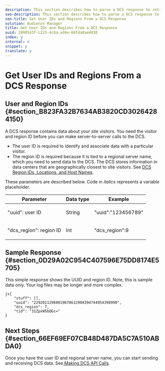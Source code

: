 ```yaml
---
description: This section describes how to parse a DCS response to retrieve the visitor and region IDs required to make real-time calls to the DCS.
seo-description: This section describes how to parse a DCS response to retrieve the visitor and region IDs required to make real-time calls to the DCS.
seo-title: Get User IDs and Regions From a DCS Response
solution: Audience Manager
title: Get User IDs and Regions From a DCS Response
uuid: 2090543f-c225-4c8a-ad4e-66fda0aed438
index: y
internal: n
snippet: y
translate: y
---
```


# Get User IDs and Regions From a DCS Response


## User and Region IDs {#section_B823FA32B7634AB3820CD30264284150}

A DCS response contains data about your site visitors. You need the visitor and region ID before you can make server-to-server calls to the DCS. 


* The user ID is required to identify and associate data with a particular visitor.
* The region ID is required because it is tied to a regional server name, which you need to send data to the DCS. The DCS stores information in data centers that are geographically closest to site visitors. See [ DCS Region IDs, Locations, and Host Names](../../../c_api/dcs-intro/dcs-api-reference/dcs-regions.md#concept_01C1E017A6694D1EAF9BF65BFFA54091).


These parameters are described below. Code in *italics* represents a variable placeholder. 



<table id="table_822C02D5978348DCB7153001882D397C"> 
 <thead> 
  <tr> 
   <th colname="col1" class="entry"> Parameter </th> 
   <th colname="col2" class="entry"> Data type </th> 
   <th colname="col3" class="entry"> Example </th> 
  </tr> 
 </thead>
 <tbody> 
  <tr> 
   <td colname="col1"> <p><span class="codeph">"uuid":<span class="varname"> user ID</span></span> </p> </td> 
   <td colname="col2"> <p>String </p> </td> 
   <td colname="col3"> <p> <span class="codeph"> "uuid":"123456789"</span> </p> </td> 
  </tr> 
  <tr> 
   <td colname="col1"> <p><span class="codeph">"dcs_region":<span class="varname"> region ID</span></span> </p> </td> 
   <td colname="col2"> <p>Int </p> </td> 
   <td colname="col3"> <p> <span class="codeph"> "dcs_region":9</span> </p> </td> 
  </tr> 
 </tbody> 
</table>


## Sample Response {#section_0D29A02C954C407596E75DD8174E5705}

This simple response shows the UUID and region ID. Note, this is sample data only. Your log files may be longer and more complex. 


```
js{
    "stuff": [],
    "uuid": "22920112968019678612904394744954398990",
    "dcs_region": 7,
    "tid": "31ZpxW5bQGc="
}
```


## Next Steps {#section_66EF69EF07CB48D487DA5C7A510ABDA0}

Once you have the user ID and regional server name, you can start sending and receiving DCS data. See[ Making DCS API Calls](../../../c_api/dcs-intro/dcs-s2s/dcs-s2s-calls.md#concept_57686178E4174EE1A952E0E51BC8A52C). 
